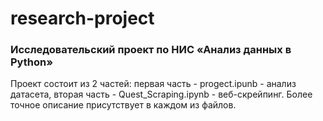 # research-project

### Исследовательский проект по НИС «Анализ данных в Python»

Проект состоит из 2 частей: первая часть - progect.ipunb - анализ датасета, вторая часть - Quest_Scraping.ipynb - веб-скрейпинг.
Более точное описание присутствует в каждом из файлов. 